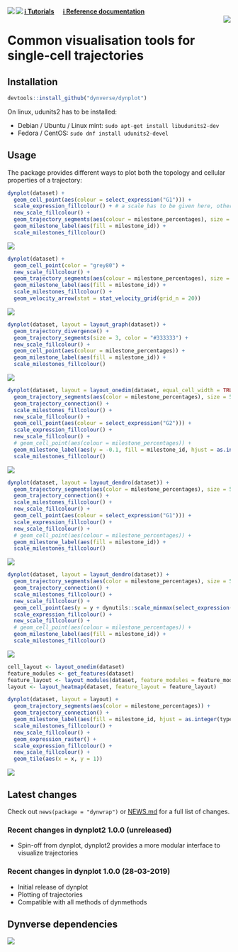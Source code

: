 
<!-- README.md is generated from README.Rmd. Please edit that file -->

<a href="https://travis-ci.org/dynverse/dynplot"><img src="https://travis-ci.org/dynverse/dynplot.svg" align="left"></a>
<a href="https://codecov.io/gh/dynverse/dynplot">
<img src="https://codecov.io/gh/dynverse/dynplot/branch/master/graph/badge.svg" align="left" /></a>
[**ℹ️ Tutorials**](https://dynverse.org)     [**ℹ️ Reference
documentation**](https://dynverse.org/reference/dynplot)
<br><img src="man/figures/logo.png" align="right" />

# Common visualisation tools for single-cell trajectories

## Installation

``` r
devtools::install_github("dynverse/dynplot")
```

On linux, udunits2 has to be installed:

  - Debian / Ubuntu / Linux mint: `sudo apt-get install libudunits2-dev`
  - Fedora / CentOS: `sudo dnf install udunits2-devel`

## Usage

The package provides different ways to plot both the topology and
cellular properties of a trajectory:

``` r
dynplot(dataset) +
  geom_cell_point(aes(colour = select_expression("G1"))) +
  scale_expression_fillcolour() + # a scale has to be given here, otherwise error
  new_scale_fillcolour() +
  geom_trajectory_segments(aes(colour = milestone_percentages), size = 2) +
  geom_milestone_label(aes(fill = milestone_id)) +
  scale_milestones_fillcolour()
```

![](man/figures/README_unnamed-chunk-2-1.png)<!-- -->

``` r
dynplot(dataset) +
  geom_cell_point(color = "grey80") +
  new_scale_fillcolour() +
  geom_trajectory_segments(aes(colour = milestone_percentages), size = 2) +
  geom_milestone_label(aes(fill = milestone_id)) +
  scale_milestones_fillcolour() +
  geom_velocity_arrow(stat = stat_velocity_grid(grid_n = 20))
```

![](man/figures/README_unnamed-chunk-3-1.png)<!-- -->

``` r
dynplot(dataset, layout = layout_graph(dataset)) +
  geom_trajectory_divergence() +
  geom_trajectory_segments(size = 3, color = "#333333") +
  new_scale_fillcolour() +
  geom_cell_point(aes(colour = milestone_percentages)) +
  geom_milestone_label(aes(fill = milestone_id)) +
  scale_milestones_fillcolour()
```

![](man/figures/README_unnamed-chunk-4-1.png)<!-- -->

``` r
dynplot(dataset, layout = layout_onedim(dataset, equal_cell_width = TRUE, margin = 0.05)) +
  geom_trajectory_segments(aes(color = milestone_percentages), size = 5, color = "#333333") +
  geom_trajectory_connection() +
  scale_milestones_fillcolour() +
  new_scale_fillcolour() +
  geom_cell_point(aes(colour = select_expression("G2"))) +
  scale_expression_fillcolour() +
  new_scale_fillcolour() +
  # geom_cell_point(aes(colour = milestone_percentages)) +
  geom_milestone_label(aes(y = -0.1, fill = milestone_id, hjust = as.integer(type == "end"))) +
  scale_milestones_fillcolour()
```

![](man/figures/README_unnamed-chunk-5-1.png)<!-- -->

``` r
dynplot(dataset, layout = layout_dendro(dataset)) +
  geom_trajectory_segments(aes(color = milestone_percentages), size = 5, color = "#333333") +
  geom_trajectory_connection() +
  scale_milestones_fillcolour() +
  new_scale_fillcolour() +
  geom_cell_point(aes(colour = select_expression("G1"))) +
  scale_expression_fillcolour() +
  new_scale_fillcolour() +
  # geom_cell_point(aes(colour = milestone_percentages)) +
  geom_milestone_label(aes(fill = milestone_id)) +
  scale_milestones_fillcolour()
```

![](man/figures/README_unnamed-chunk-6-1.png)<!-- -->

``` r
dynplot(dataset, layout = layout_dendro(dataset)) +
  geom_trajectory_segments(aes(color = milestone_percentages), size = 5, color = "#333333") +
  geom_trajectory_connection() +
  scale_milestones_fillcolour() +
  new_scale_fillcolour() +
  geom_cell_point(aes(y = y + dynutils::scale_minmax(select_expression("G2")) * 0.5 - 0.25, colour = select_expression("G2"))) +
  scale_expression_fillcolour() +
  new_scale_fillcolour() +
  # geom_cell_point(aes(colour = milestone_percentages)) +
  geom_milestone_label(aes(fill = milestone_id)) +
  scale_milestones_fillcolour()
```

![](man/figures/README_unnamed-chunk-7-1.png)<!-- -->

``` r
cell_layout <- layout_onedim(dataset)
feature_modules <- get_features(dataset)
feature_layout <- layout_modules(dataset, feature_modules = feature_modules, cell_layout = cell_layout)
layout <- layout_heatmap(dataset, feature_layout = feature_layout)

dynplot(dataset, layout = layout) +
  geom_trajectory_segments(aes(color = milestone_percentages)) +
  geom_trajectory_connection() +
  geom_milestone_label(aes(fill = milestone_id, hjust = as.integer(type == "end"))) +
  scale_milestones_fillcolour() +
  new_scale_fillcolour() +
  geom_expression_raster() +
  scale_expression_fillcolour() +
  new_scale_fillcolour() +
  geom_tile(aes(x = x, y = 1))
```

![](man/figures/README_unnamed-chunk-8-1.png)<!-- -->

## Latest changes

Check out `news(package = "dynwrap")` or [NEWS.md](NEWS.md) for a
full list of
changes.

<!-- This section gets automatically generated from inst/NEWS.md, and also generates inst/NEWS -->

### Recent changes in dynplot2 1.0.0 (unreleased)

  - Spin-off from dynplot, dynplot2 provides a more modular interface to
    visualize trajectories

### Recent changes in dynplot 1.0.0 (28-03-2019)

  - Initial release of dynplot
  - Plotting of trajectories
  - Compatible with all methods of
dynmethods

## Dynverse dependencies

<!-- Generated by "update_dependency_graphs.R" in the main dynverse repo -->

![](man/figures/dependencies.png)
